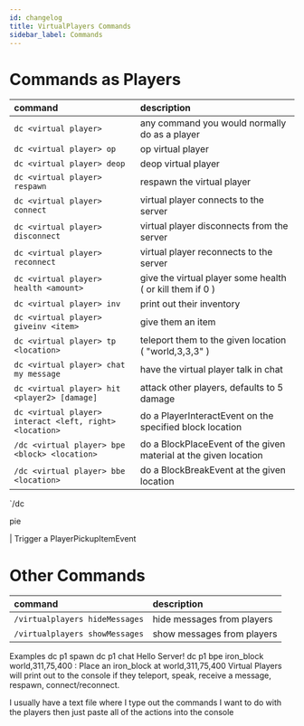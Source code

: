 ```yaml
---
id: changelog
title: VirtualPlayers Commands
sidebar_label: Commands
---
```


# Commands as Players

command                                                 | description
:------------------------------------------------------ | :---------------------------------------------------------------
`dc <virtual player>`                                   | any command you would normally do as a player
`dc <virtual player> op`                                | op virtual player
`dc <virtual player> deop`                              | deop virtual player
`dc <virtual player> respawn`                           | respawn the virtual player
`dc <virtual player> connect`                           | virtual player connects to the server
`dc <virtual player> disconnect`                        | virtual player disconnects from the server
`dc <virtual player> reconnect`                         | virtual player reconnects to the server
`dc <virtual player> health <amount>`                   | give the virtual player some health ( or kill them if 0 )
`dc <virtual player> inv`                               | print out their inventory
`dc <virtual player> giveinv <item>`                    | give them an item
`dc <virtual player> tp <location>`                     | teleport them to the given location ( "world,3,3,3" )
`dc <virtual player> chat my message`                   | have the virtual player talk in chat
`dc <virtual player> hit <player2> [damage]`            | attack other players, defaults to 5 damage
`dc <virtual player> interact <left, right> <location>` | do a PlayerInteractEvent on the specified block location
`/dc <virtual player> bpe <block> <location>`           | do a BlockPlaceEvent of the given material at the given location
`/dc <virtual player> bbe <location>`                   | do a BlockBreakEvent at the given location

`/dc

<virtual player=""> pie</virtual>

| Trigger a PlayerPickupItemEvent

# Other Commands

command                        | description
:----------------------------- | :-------------------------
`/virtualplayers hideMessages` | hide messages from players
`/virtualplayers showMessages` | show messages from players

Examples dc p1 spawn dc p1 chat Hello Server! dc p1 bpe iron_block world,311,75,400 : Place an iron_block at world,311,75,400 Virtual Players will print out to the console if they teleport, speak, receive a message, respawn, connect/reconnect.

I usually have a text file where I type out the commands I want to do with the players then just paste all of the actions into the console
